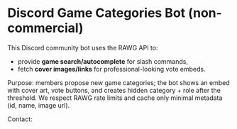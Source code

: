 
# Discord Game Categories Bot (non-commercial)

This Discord community bot uses the RAWG API to:
- provide **game search/autocomplete** for slash commands,
- fetch **cover images/links** for professional-looking vote embeds.

Purpose: members propose new game categories; the bot shows an embed with cover art, vote buttons, and creates hidden category + role after the threshold. We respect RAWG rate limits and cache only minimal metadata (id, name, image url).

Contact: <tu wstaw kontakt e-mail lub Discord tag>
